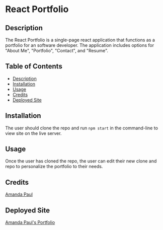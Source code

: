 # React Portfolio

## Description

The React Portfolio is a single-page react application that functions as a portfolio for an software developer. The application includes options for "About Me", "Portfolio", "Contact", and "Resume". 

## Table of Contents

- [Description](#description)
- [Installation](#installation)
- [Usage](#usage)
- [Credits](#credits)
- [Deployed Site](#deployed-site)


## Installation

The user should clone the repo and run `npm start` in the command-line to view site on the live server. 

## Usage

Once the user has cloned the repo, the user can edit their new clone and repo to personalize the portfolio to their needs. 

## Credits
 
[Amanda Paul](https://github.com/MuchMuchierCoding) 

## Deployed Site

[Amanda Paul's Portfolio](https://muchmuchiercoding.github.io/React-Portfolio/)